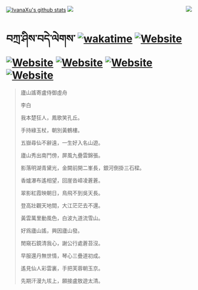 [![IvanaXu's github stats](https://github-readme-stats.vercel.app/api?username=IvanaXu&theme=codeSTACKr)](https://github.com/anuraghazra/github-readme-stats)
<img align="right" src="https://github-readme-stats.vercel.app/api/top-langs/?username=IvanaXu&langs_count=8&theme=codeSTACKr" />
<img src="https://github-readme-stats.vercel.app/api/wakatime?username=IvanaXu&layout=compact&langs_count=8&theme=codeSTACKr&custom_title=Programming&nbsp;Times&nbsp;(Since&nbsp;Jul.29.2021)&range=all_time" />
# བཀྲ་ཤིས་བདེ་ལེགས་	[![wakatime](https://wakatime.com/badge/user/5043ee4a-e361-4607-9d47-d557f2005d05.svg)](https://wakatime.com/@5043ee4a-e361-4607-9d47-d557f2005d05)	[![Website](https://img.shields.io/website?label=&up_color=orange&up_message=Tianchi&url=https%3A%2F%2Fshields.io)](https://tianchi.aliyun.com/home/science/scienceDetail?userId=1095279182618)	[![Website](https://img.shields.io/website?label=&up_color=green&up_message=Yuque&url=https%3A%2F%2Fshields.io)](https://www.yuque.com/ivanaxu)	[![Website](https://img.shields.io/website?label=&up_color=yellow&up_message=Leetcode&url=https%3A%2F%2Fshields.io)](https://leetcode.cn/u/ivanaxu)	[![Website](https://img.shields.io/website?label=&up_color=violet&up_message=AIstudio&url=https%3A%2F%2Fshields.io)](https://aistudio.baidu.com/aistudio/personalcenter/thirdview/979775)	[![Website](https://img.shields.io/website?label=&up_color=red&up_message=Gitee&url=https%3A%2F%2Fshields.io)](https://gitee.com/IvanaXu)
> 廬山謠寄盧侍御虛舟
> 
> 李白
> 
> 我本楚狂人，鳳歌笑孔丘。
> 
> 手持綠玉杖，朝別黃鶴樓。
> 
> 五嶽尋仙不辭遠，一生好入名山遊。
> 
> 廬山秀出南鬥傍，屏風九疊雲錦張。
> 
> 影落明湖青黛光，金闕前開二峯長，銀河倒掛三石樑。
> 
> 香爐瀑布遙相望，回崖沓嶂凌蒼蒼。
> 
> 翠影紅霞映朝日，鳥飛不到吳天長。
> 
> 登高壯觀天地間，大江茫茫去不還。
> 
> 黃雲萬里動風色，白波九道流雪山。
> 
> 好爲廬山謠，興因廬山發。
> 
> 閒窺石鏡清我心，謝公行處蒼苔沒。
> 
> 早服還丹無世情，琴心三疊道初成。
> 
> 遙見仙人彩雲裏，手把芙蓉朝玉京。
> 
> 先期汗漫九垓上，願接盧敖遊太清。
>
